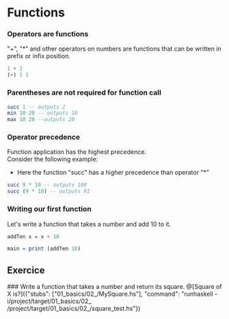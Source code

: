 # Functions

### Operators are functions
"+", "*" and other operators on numbers are functions that can be written in prefix or infix position.

```haskell
1 + 1
(+) 1 1
```

### Parentheses are not required for function call
```haskell
succ 1 -- outputs 2
min 10 20 -- outputs 10
max 10 20 --outputs 20
```

### Operator precedence
Function application has the highest precedence. <br/>
Consider the following example:
* Here the function "succ" has a higher precedence than operator "*"
```haskell
succ 9 * 10 -- outputs 100
succ (9 * 10) -- outputs 91
```


### Writing our first function

Let's write a function that takes a number and add 10 to it.
```haskell runnable
addTen x = x + 10

main = print (addTen 10)
```

## Exercice

### Write a function that takes a number and return its square.
@[Square of X is?]({"stubs": ["01_basics/02_/MySquare.hs"], "command": "runhaskell -i/project/target/01_basics/02_ /project/target/01_basics/02_/square_test.hs"})


